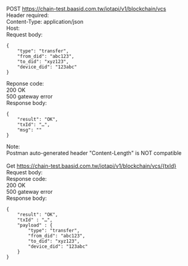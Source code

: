 POST https://chain-test.baasid.com.tw/iotapi/v1/blockchain/vcs <br/>
Header required: <br/>
Content-Type: application/json<br/>
Host: <br/>
Request body:<br/>
```
{
	"type": "transfer",
	"from_did": "abc123",
	"to_did": "xyz123",
	"device_did": "123abc"
}
```
Reponse code: <br/>
200 	OK <br/>
500 	gateway error <br/>
Response body: <br/>
```
{
	"result": "OK",
	"txId": "…",
	"msg": ""
}
```

Note: <br/>
Postman auto-generated header "Content-Length" is NOT compatible <br/>
<br/>
Get https://chain-test.baasid.com.tw/iotapi/v1/blockchain/vcs/{txId} <br/>
Request body: <br/>
Response code: <br/>
200		OK <br/>
500		gateway error <br/>
Response body: <br/>
```
{
	"result": "OK",
	"txId" : "…",
	"payload" : {
		"type": "transfer",
		"from_did": "abc123",
		"to_did": "xyz123",
		"device_did": "123abc"
	}
}
```
